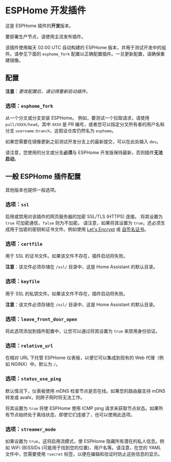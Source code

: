 # ESPHome 开发插件

这是 ESPHome 插件的**开发**版本。

要部署生产节点，请使用主流发布插件。

该插件使用每天 02:00 UTC 自动构建的 ESPHome 版本，并用于测试开发中的组件。请参见下面的 `esphome_fork` 配置以正确配置插件。一旦更新配置，请确保重建镜像。

## 配置

**注意**：_更改配置后，请记得重新启动插件。_

### 选项：`esphome_fork`

从一个分叉或分支安装 ESPHome。
例如，要测试一个拉取请求，请使用 `pull/XXXX/head`，其中 `XXXX` 是 PR 编号，或者您可以指定分叉所有者的用户名和分支 `username:branch`，这假设仓库仍然名为 `esphome`。

如果您需要在镜像更新之前测试开发分支上的最新提交，可以在此处输入 `dev`。

请注意，您使用的分叉或分支**必须**与 ESPHome 开发版保持最新，否则插件**无法启动**。

## 一般 ESPHome 插件配置

其他版本也提供一般选项。

### 选项：`ssl`

启用或禁用对该插件的网页服务器的加密 SSL/TLS (HTTPS) 连接。
将其设置为 `true` 可加密通信，`false` 则为不加密。
请注意，如果将其设置为 `true`，还必须生成用于加密的密钥和证书文件。例如使用 [Let's Encrypt](https://www.home-assistant.io/addons/lets_encrypt/) 或 [自签名证书](https://www.home-assistant.io/docs/ecosystem/certificates/tls_self_signed_certificate/)。

### 选项：`certfile`

用于 SSL 的证书文件。如果该文件不存在，插件启动将失败。

**注意**：该文件必须存储在 `/ssl/` 目录中，这是 Home Assistant 的默认目录。

### 选项：`keyfile`

用于 SSL 的私钥文件。如果该文件不存在，插件启动将失败。

**注意**：该文件必须存储在 `/ssl/` 目录中，这是 Home Assistant 的默认目录。

### 选项：`leave_front_door_open`

将此选项添加到插件配置中，让您可以通过将其设置为 `true` 来禁用身份验证。

### 选项：`relative_url`

在相对 URL 下托管 ESPHome 仪表板，以便它可以集成到现有的 Web 代理（例如 NGINX）中。默认为 `/`。

### 选项：`status_use_ping`

默认情况下，仪表板使用 mDNS 检查节点是否在线。如果您的路由器支持 mDNS 转发或 avahi，则跨子网时将无法工作。

将其设置为 `true` 将使 ESPHome 使用 ICMP ping 请求来获取节点状态。如果所有节点始终处于离线状态，即使它们连接了，也可以使用此选项。

### 选项：`streamer_mode`

如果设置为 `true`，这将启用流模式，使 ESPHome 隐藏所有潜在的私人信息。例如 WiFi (B)SSIDs (可能用于找到您的位置)、用户名等。请注意，在您的 YAML 文件中，您需要使用 `!secret` 标签，以便在编辑和验证时防止这些信息的显示。